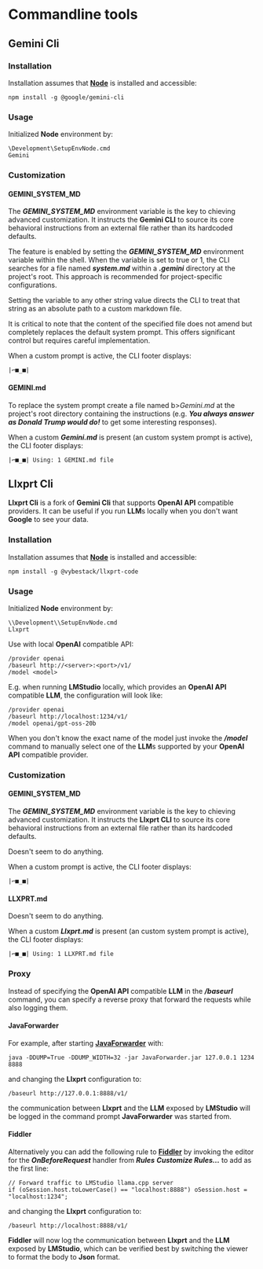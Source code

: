 # Commandline tools

## Gemini Cli

### Installation

Installation assumes that **[Node](https://nodejs.org/)** is installed and accessible:

```
npm install -g @google/gemini-cli
```

### Usage

Initialized **Node** environment by:

```
\Development\SetupEnvNode.cmd
Gemini
```

### Customization

#### GEMINI_SYSTEM_MD

The <b>*GEMINI_SYSTEM_MD*</b> environment variable is the key to chieving advanced customization. It instructs the **Gemini CLI** to source its core behavioral instructions from an external file rather than its hardcoded defaults.

The feature is enabled by setting the <b>*GEMINI_SYSTEM_MD*</b> environment variable within the shell. When the variable is set to true or 1, the CLI searches for a file named <b>*system.md*</b> within a <b>*.gemini*</b> directory at the project's root. This approach is recommended for project-specific configurations.

Setting the variable to any other string value directs the CLI to treat that string as an absolute path to a custom markdown file.

It is critical to note that the content of the specified file does not amend but completely replaces the default system prompt. This offers significant control but requires careful implementation.

When a custom prompt is active, the CLI footer displays:

```
|⌐■_■|
```

#### GEMINI.md

To replace the system prompt create a file named b>*Gemini.md*</b> at the project's root directory containing the instructions (e.g. <b>*You always answer as Donald Trump would do!*</b> to get some interesting responses).

When a custom <b>*Gemini.md*</b> is present (an custom system prompt is active), the CLI footer displays:

```
|⌐■_■| Using: 1 GEMINI.md file
```

## Llxprt Cli

**Llxprt Cli** is a fork of **Gemini Cli** that supports **OpenAI API** compatible providers.
It can be useful if you run **LLM**s locally when you don't want **Google** to see your data.

### Installation

Installation assumes that **[Node](https://nodejs.org/)** is installed and accessible:

```
npm install -g @vybestack/llxprt-code
```

### Usage

Initialized **Node** environment by:

```
\\Development\\SetupEnvNode.cmd
Llxprt
```

Use with local **OpenAI** compatible API:

```
/provider openai
/baseurl http://<server>:<port>/v1/
/model <model>
```

E.g. when running **LMStudio** locally, which provides an **OpenAI API** compatible **LLM**, the configuration will look like:

```
/provider openai
/baseurl http://localhost:1234/v1/
/model openai/gpt-oss-20b
```

When you don't know the exact name of the model just invoke the <b>*/model*</b> command to manually select one of the **LLM**s supported by your **OpenAI API** compatible provider.

### Customization

#### GEMINI_SYSTEM_MD

The <b>*GEMINI_SYSTEM_MD*</b> environment variable is the key to chieving advanced customization. It instructs the **Llxprt CLI** to source its core behavioral instructions from an external file rather than its hardcoded defaults.

Doesn't seem to do anything.

When a custom prompt is active, the CLI footer displays:

```
|⌐■_■|
```

#### LLXPRT.md

Doesn't seem to do anything.

When a custom <b>*Llxprt.md*</b> is present (an custom system prompt is active), the CLI footer displays:

```
|⌐■_■| Using: 1 LLXPRT.md file
```

### Proxy

Instead of specifying the **OpenAI API** compatible **LLM** in the <b>*/baseurl*</b> command, you can specify a reverse proxy that forward the requests while also logging them.

#### JavaForwarder

For example, after starting **[JavaForwarder](https://github.com/Warpguru/JavaForwarder)** with:

```
java -DDUMP=True -DDUMP_WIDTH=32 -jar JavaForwarder.jar 127.0.0.1 1234 8888
```

and changing the **Llxprt** configuration to:

```
/baseurl http://127.0.0.1:8888/v1/
```

the communication between **Llxprt** and the **LLM** exposed by **LMStudio** will be logged in the command prompt **JavaForwarder** was started from.

#### Fiddler

Alternatively you can add the following rule to **[Fiddler](https://www.telerik.com/fiddler)** by invoking the editor for the <b>*OnBeforeRequest*</b> handler from <b>*Rules*</b> <b>*Customize Rules...*</b> to add as the first line:

```
// Forward traffic to LMStudio llama.cpp server
if (oSession.host.toLowerCase() == "localhost:8888") oSession.host = "localhost:1234"; 
```

and changing the **Llxprt** configuration to:

```
/baseurl http://localhost:8888/v1/
```

**Fiddler** will now log the communication between **Llxprt** and the **LLM** exposed by **LMStudio**, which can be verified best by switching the viewer to format the body to **Json** format.
